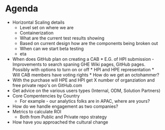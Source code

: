 # Agenda

* Horizontal Scaling details
    * Level set on where we are
    * Containerization
    * What are the current test results showing
    * Based on current design how are the components being broken out
    * When can we start beta testing
    * eta
* When does GitHub plan on creating a CAB
      * E.G. of HPI submission - Improvements to search spaning GHE Wiki pages, GitHub pages.  Possibly with options to turn on or off
      * HPI and HPE representation
      * Will CAB members have voting rights 
      * How do we get an octohammer?
* With the purchase will HPE and HPI get X number of organziation and free private repo's on GitHub.com
* Get advice on the various users types (Internal, ODM, Solution Partners)
* Core Compentencies by Country 
   * For example - our analytics folks are in APAC, where are yours?
* How do we handle engagement as two companies? 
* Metrics to calculate ROI
   * Both from Public and Private repo strategy
* How have you approached the cultural change
